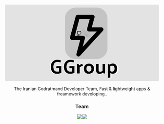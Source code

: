 <div align="center">

<br>

[![Logo](./Baner.jpg)](#)

The Iranian Godratmand Developer Team, Fast & lightweight apps & freamework developing..


### Team

[<img src="https://avatars.githubusercontent.com/u/57597379?v=4" width="50px">](https://github.com/mdpe-ir)[<img src="https://avatars.githubusercontent.com/u/74614163?v=4" width="50px">](https://github.com/Gnkalk)